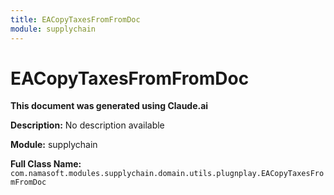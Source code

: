 ```yaml
---
title: EACopyTaxesFromFromDoc
module: supplychain
---
```



<div class='entity-flows'>

# EACopyTaxesFromFromDoc

**This document was generated using Claude.ai**

**Description:** No description available

**Module:** supplychain

**Full Class Name:** `com.namasoft.modules.supplychain.domain.utils.plugnplay.EACopyTaxesFromFromDoc`


</div>

